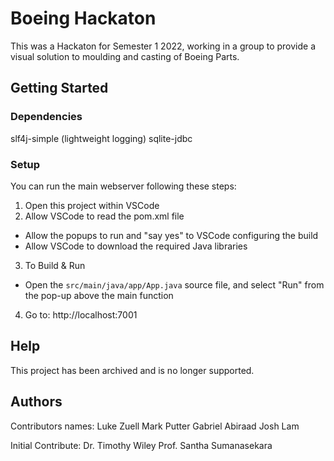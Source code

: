 # Boeing Hackaton
This was a Hackaton for Semester 1 2022, working in a group to provide a visual solution to moulding and casting of Boeing Parts.

## Getting Started
   
### Dependencies

slf4j-simple (lightweight logging)
sqlite-jdbc

### Setup

You can run the main webserver following these steps:
1. Open this project within VSCode
2. Allow VSCode to read the pom.xml file
 - Allow the popups to run and "say yes" to VSCode configuring the build
 - Allow VSCode to download the required Java libraries
3. To Build & Run
 - Open the ``src/main/java/app/App.java`` source file, and select "Run" from the pop-up above the main function
4. Go to: http://localhost:7001

## Help

This project has been archived and is no longer supported.

## Authors

Contributors names:
Luke Zuell
Mark Putter
Gabriel Abiraad
Josh Lam

Initial Contribute:
Dr. Timothy Wiley
Prof. Santha Sumanasekara






